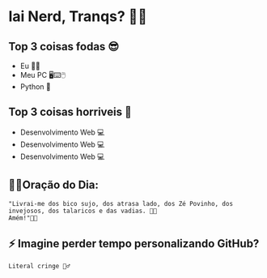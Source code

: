 # Iai Nerd, Tranqs? 🐱‍👓

## Top 3 coisas fodas 😎
- Eu 👨‍💻
- Meu PC 🖥⌨🖱
- Python 🐍

## Top 3 coisas horriveis 🤢
- Desenvolvimento Web 💻
- Desenvolvimento Web 💻
- Desenvolvimento Web 💻

## 🙏🏻Oração do Dia:
    "Livrai-me dos bico sujo, dos atrasa lado, dos Zé Povinho, dos invejosos, dos talaricos e das vadias. 👊🏼
    Amém!"🙌🏽


## ⚡ Imagine perder tempo personalizando GitHub?
    Literal cringe 🏃‍♂️
<!--
**e1k1to/e1k1to** is a ✨ _special_ ✨ repository because its `README.md` (this file) appears on your GitHub profile.

Here are some ideas to get you started:

- 🔭 I’m currently working on ...
- 🌱 I’m currently learning ...
- 👯 I’m looking to collaborate on ...
- 🤔 I’m looking for help with ...
- 💬 Ask me about ...
- 📫 How to reach me: ...
- 😄 Pronouns: ...
- ⚡ Fun fact: ...
-->
